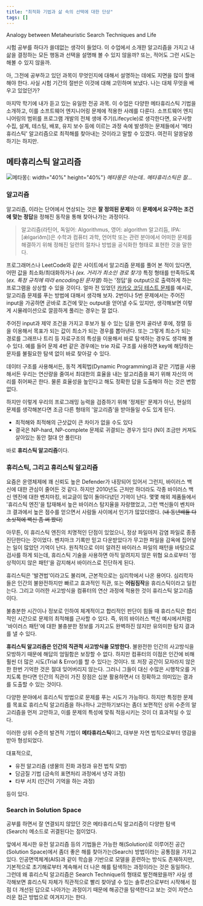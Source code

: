 ```yaml
---
title: "최적화 기법과 삶 속의 선택에 대한 단상"
tags: []
---
```


Analogy between Metaheuristic Search Techniques and Life

<!--more-->

시험 공부를 하다가 쓸데없는 생각이 들었다. 이 수업에서 소개한 알고리즘을 가지고 내 삶을 결정하는 모든 행동과 선택을 설명해 볼 수 있지 않을까? 또는, 적어도 그런 시도는 해볼 수 있지 않을까.

아, 그전에 공부하고 있던 과목이 무엇인지에 대해서 설명하는 데에도 지면을 많이 할애해야 한다. 사실 시험 기간의 절반은 이것에 대해 고민하며 보냈다. 나는 대체 무엇을 배우고 있었던가?

마지막 학기에 내가 듣고 있는 유일한 전공 과목. 이 수업은 다양한 메타휴리스틱 기법을 소개하고, 이를 소프트웨어 엔지니어링 문제에 적용한 사례를 다룬다. 소프트웨어 엔지니어링의 범위를 프로그램 개발의 전체 생애 주기(Lifecycle)로 생각한다면, 요구사항 수집, 설계, 테스팅, 배포, 유지 보수 등에 이르는 과정 속에 발생하는 문제들에서 '메타휴리스틱' 알고리즘으로 최적해를 찾아내는 것이라고 말할 수 있겠다. 여전히 알쏭달쏭하기는 하지만.

## 메타휴리스틱 알고리즘

![메타몽](https://www.dropbox.com/s/2nr1ommn5m1sjqi/%EB%A9%94%ED%83%80%EB%AA%BD_%EA%B3%B5%EC%8B%9D_%EC%9D%BC%EB%9F%AC%EC%8A%A4%ED%8A%B8.png?raw=1){: width="40%" height="40%"}
_메타몽은 아는데.. 메타휴리스틱은 잘..._

### 알고리즘

알고리즘, 이라는 단어에서 연상되는 것은 **잘 정의된 문제**와 이 **문제에서 요구하는 조건에 맞는 정답**을 정해진 동작을 통해 찾아나가는 과정이다.

> 알고리즘(라틴어, 독일어: Algorithmus, 영어: algorithm 알고리듬, IPA: [ǽlɡərìðm])은 수학과 컴퓨터 과학, 언어학 또는 관련 분야에서 어떠한 문제를 해결하기 위해 정해진 일련의 절차나 방법을 공식화한 형태로 표현한 것을 말한다.

프로그래머스나 LeetCode와 같은 사이트에서 알고리즘 문제를 풀어 본 적이 있다면, 어떤 값을 최소화/최대화하거나 _(ex. 거리가 최소인 경로 찾기)_ 특정 형태를 만족하도록 (_ex. 특정 규칙에 따라 encoding된 문자열)_ 하는 '정답'을 output으로 출력하게 하는 프로그램을 상상할 수 있을 것이다. 얼마 전 있었던 [카카오 코딩 테스트 문제](https://tech.kakao.com/2019/10/02/kakao-blind-recruitment-2020-round1/)를 예시로, 알고리즘 문제를 푸는 방법에 대해서 생각해 보자. 2번이나 5번 문제에서는 주어진 input을 가공하면 곧바로 조건에 맞는 output을 얻어낼 수도 있지만, 생각해보면 이렇게 시뮬레이션으로 깔끔하게 풀리는 경우는 잘 없다.

주어진 input과 제약 조건을 가지고 후보가 될 수 있는 답을 먼저 골라낸 후에, 정렬 등을 이용해서 목표가 되는 값이 최소가 되는 경우를 뽑아낸다. 또는 그렇게 최소가 되는 경로를 그래프나 트리 등 자료구조의 특성을 이용해서 바로 탐색하는 경우도 생각해 볼 수 있다. 예를 들어 문제 4번 같은 경우에는 trie 자료 구조를 사용하면 key에 해당하는 문자를 불필요한 탐색 없이 바로 찾아갈 수 있다.

데이터 구조를 사용해서든, 동적 계획법(Dynamic Programming)과 같은 기법을 사용해서든 우리는 연산량을 줄여서 최대한의 효율을 내는 알고리즘을 짜기 위해 자신의 머리를 쥐어짜곤 한다. 물론 효율성을 높인다고 해도 정확한 답을 도출해야 하는 것은 변함없다.

하지만 이렇게 우리의 프로그래밍 능력을 검증하기 위해 '정제된' 문제가 아닌, 현실의 문제를 생각해본다면 조금 다른 형태의 '알고리즘'을 받아들일 수도 있게 된다.

- 최적해와 최적해의 근삿값이 큰 차이가 없을 수도 있다
- 결국은 NP-hard, NP-complete 문제로 귀결되는 경우가 있다 (N이 조금만 커져도 살아있는 동안 절대 안 풀린다)

바로 **휴리스틱 알고리즘**이다.

### 휴리스틱, 그리고 휴리스틱 알고리즘

요즘은 운영체제에 꽤 신뢰도 높은 Defender가 내장되어 있어서 그런지, 바이러스 백신에 대한 관심이 줄어든 것 같다. 하지만 2010년도 근처만 하더라도 각종 바이러스 백신 엔진에 대한 벤치마킹, 비교글이 많이 돌아다녔던 기억이 난다. 몇몇 해외 제품들에서 '휴리스틱 엔진'을 탑재해서 높은 바이러스 탐지율을 자랑했었고, 그런 백신들이 벤치마크 결과에서 높은 점수를 얻으면서 사람들 사이에서 인기가 많았더랬다. (~~내 동년배들 다 소싯적에 백신 좀 써 봤다~~)

아무튼, 이 휴리스틱 엔진의 치명적인 단점이 있었으니, 정상 파일마저 감염 파일로 종종 진단한다는 것이었다. 벤치마크 기록만 믿고 다운받았다가 무고한 파일을 감옥에 집어넣는 일이 많았던 기억이 난다. 원칙적으로 이미 알려진 바이러스 파일의 패턴을 바탕으로 검사를 하게 되는데, 휴리스틱 기술을 사용하면 아직 알려지지 않은 위협 요소로부터 '정상적이지 않은 패턴'을 감지해서 바이러스로 진단하게 된다.

휴리스틱은 '발견법'이라고도 불리며, 근본적으로는 심리학에서 나온 용어다. 심리학자들은 인간의 불완전하지만 빠르고 효과적인 직관, 또는 **어림짐작**을 휴리스틱이라고 일컫는다. 그리고 이러한 사고방식을 컴퓨터의 연산 과정에 적용한 것이 휴리스틱 알고리즘이다.

불충분한 시간이나 정보로 인하여 체계적이고 합리적인 판단이 힘들 때 휴리스틱은 합리적인 시간으로 문제의 최적해를 근사할 수 있다. 즉, 위의 바이러스 백신 예시에서처럼 '바이러스 패턴'에 대한 불충분한 정보를 가지고도 완벽하진 않지만 유의미한 탐지 결과를 낼 수 있다.

**휴리스틱 알고리즘은 인간의 직관적 사고방식을 모방한다.** 불완전한 인간의 사고방식을 모방하기 때문에 해답의 엄밀함은 보장할 수 없다. 하지만 컴퓨터의 이점은 인간에 비해 훨씬 더 많은 시도(Trial & Error)를 할 수 있다는 것이다. 또 저장 공간이 모자라지 않은 한 한번 기억한 것은 절대 잊어버리지 않는다. 그러니 그들이 대신 수많은 시행착오를 거치도록 한다면 인간의 직관이 가진 장점은 십분 활용하면서 더 정확하고 의미있는 결과를 도출할 수 있는 것이다.

다양한 분야에서 휴리스틱 방법으로 문제를 푸는 시도가 가능하다. 하지만 특정한 문제를 목표로 휴리스틱 알고리즘을 하나하나 고안하기보다는 좀더 보편적인 상위 수준의 알고리즘을 먼저 고안하고, 이를 문제의 특성에 맞춰 적응시키는 것이 더 효과적일 수 있다.

이러한 상위 수준의 발견적 기법이 **메타휴리스틱**이고, 대부분 자연 법칙으로부터 영감을 받아 형성되었다.

대표적으로,

- 유전 알고리즘 (생물의 진화 과정과 유전 법칙 모방)
- 담금질 기법 (금속의 표면처리 과정에서 냉각 과정)
- 타부 서치 (인간이 기억을 하는 과정)

등이 있다.

### Search in Solution Space

공부를 하면서 잘 연결되지 않았던 것은 메타휴리스틱 알고리즘이 다양한 탐색(Search) 메소드로 귀결된다는 점이었다.

앞에서 제시한 유전 알고리즘 등의 기법들은 가능한 해(Solution)로 이루어진 공간(Solution Space)에서 좀더 좋은 해를 찾아가는(Search) 방법이라는 공통점을 가지고 있다. 인공면역체계(AIS)과 같이 학습을 기반으로 모델을 훈련하는 방식도 존재하지만, 기본적으로 초기해로부터 계속해서 더 나은 해를 탐색하는 과정이라는 것은 동일하다. 그런데 왜 휴리스틱 알고리즘은 Search Technique의 형태로 발전해왔을까? 사실 생각해보면 휴리스틱 자체가 직관적으로 빨리 찾아낼 수 있는 솔루션으로부터 시작해서 점점 더 개선된 답으로 나아가는 과정이기 때문에 해공간을 탐색한다고 보는 것이 자연스러운 접근 방법으로 여겨지기는 한다.
